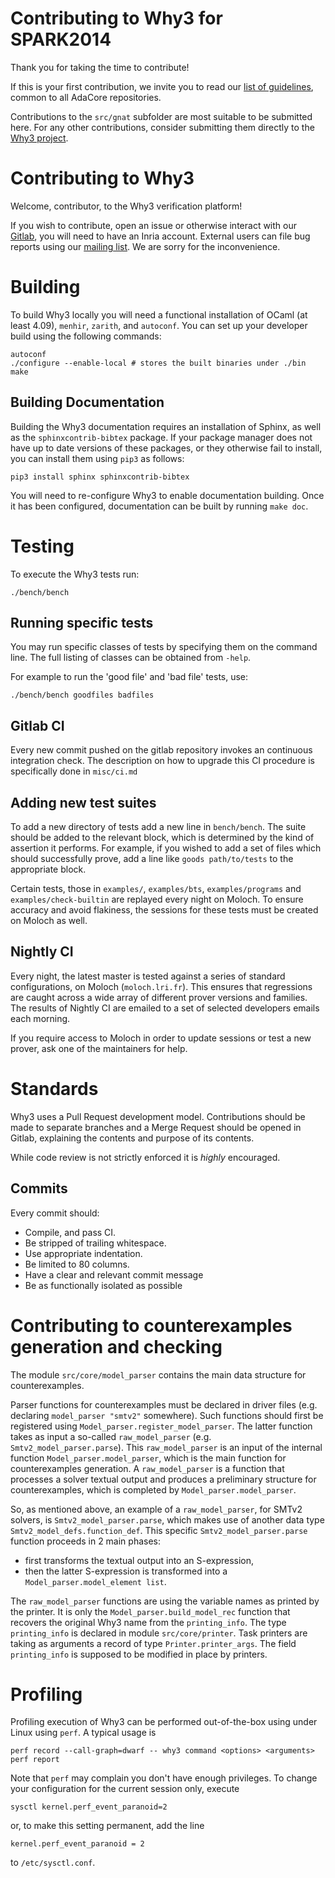 Contributing to Why3 for SPARK2014
==================================

Thank you for taking the time to contribute!

If this is your first contribution, we invite you to read our [list of
guidelines](https://github.com/AdaCore/contributing-howto), common to all
AdaCore repositories.

Contributions to the `src/gnat` subfolder are most suitable to be submitted
here. For any other contributions, consider submitting them directly to the
[Why3 project](https://gitlab.inria.fr/why3/why3).

Contributing to Why3
==================================

Welcome, contributor, to the Why3 verification platform!

If you wish to contribute, open an issue or otherwise interact with our [Gitlab](https://gitlab.inria.fr/why3/why3), you will need to have an Inria account.
External users can file bug reports using our [mailing list](mailto:why3-club@groupes.renater.fr). We are sorry for the inconvenience.

# Building

To build Why3 locally you will need a functional installation of OCaml (at
least 4.09), `menhir`, `zarith`, and `autoconf`. You can set up your developer
build using the following commands:

```
autoconf
./configure --enable-local # stores the built binaries under ./bin
make
```

## Building Documentation

Building the Why3 documentation requires an installation of Sphinx, as well as the `sphinxcontrib-bibtex` package. If your package manager does not have up to date versions of these packages, or they otherwise fail to install, you can install them using `pip3` as follows:

```
pip3 install sphinx sphinxcontrib-bibtex
```

You will need to re-configure Why3 to enable documentation building. Once it has been configured, documentation can be built by running `make doc`.

# Testing

To execute the Why3 tests run:

```
./bench/bench
```

## Running specific tests

You may run specific classes of tests by specifying them on the command line.
The full listing of classes can be obtained from `-help`.

For example to run the 'good file' and 'bad file' tests, use:

```
./bench/bench goodfiles badfiles
```

## Gitlab CI

Every new commit pushed on the gitlab repository invokes an continuous
integration check. The description on how to upgrade this CI procedure
is specifically done in `misc/ci.md`

## Adding new test suites

To add a new directory of tests add a new line in `bench/bench`. The suite should be added to the relevant block, which is determined by the kind of assertion it performs. For example, if you wished to add a set of files which should successfully prove, add a line like `goods path/to/tests` to the appropriate block.

Certain tests, those in `examples/`, `examples/bts`, `examples/programs` and `examples/check-builtin` are replayed every night on Moloch. To ensure accuracy and avoid flakiness, the sessions for these tests must be created on Moloch as well.

## Nightly CI

Every night, the latest master is tested against a series of standard
configurations, on Moloch (`moloch.lri.fr`). This ensures that
regressions are caught across a wide array of different prover
versions and families. The results of Nightly CI are emailed to a set
of selected developers emails each morning.

If you require access to Moloch in order to update sessions or test a new prover, ask one of the maintainers for help.

# Standards

Why3 uses a Pull Request development model. Contributions should be made to separate branches and a Merge Request should be opened in Gitlab, explaining the contents and purpose of its contents.

While code review is not strictly enforced it is *highly* encouraged.

## Commits

Every commit should:

- Compile, and pass CI.
- Be stripped of trailing whitespace.
- Use appropriate indentation.
- Be limited to 80 columns.
- Have a clear and relevant commit message
- Be as functionally isolated as possible

# Contributing to counterexamples generation and checking

The module `src/core/model_parser` contains the main data structure
for counterexamples.

Parser functions for counterexamples must be declared in driver files
(e.g. declaring `model_parser "smtv2"` somewhere).  Such functions
should first be registered using `Model_parser.register_model_parser`.
The latter function takes as input a so-called `raw_model_parser`
(e.g. `Smtv2_model_parser.parse`).  This `raw_model_parser` is an
input of the internal function `Model_parser.model_parser`, which is
the main function for counterexamples generation.  A
`raw_model_parser` is a function that processes a solver textual
output and produces a preliminary structure for counterexamples, which
is completed by `Model_parser.model_parser`.

So, as mentioned above, an example of a `raw_model_parser`, for SMTv2
solvers, is `Smtv2_model_parser.parse`, which makes use of another
data type `Smtv2_model_defs.function_def`.  This specific
`Smtv2_model_parser.parse` function proceeds in 2 main phases:

- first transforms the textual output into an S-expression,
- then the latter S-expression is transformed into a
  `Model_parser.model_element list`.

The `raw_model_parser` functions are using the variable names as
printed by the printer.  It is only the `Model_parser.build_model_rec`
function that recovers the original Why3 name from the
`printing_info`.  The type `printing_info` is declared in module
`src/core/printer`.  Task printers are taking as arguments a record of
type `Printer.printer_args`.  The field `printing_info` is supposed to
be modified in place by printers.

# Profiling

Profiling execution of Why3 can be performed out-of-the-box using
under Linux using `perf`. A typical usage is

```
perf record --call-graph=dwarf -- why3 command <options> <arguments>
perf report
```

Note that `perf` may complain you don't have enough privileges. To change
your configuration for the current session only, execute

```
sysctl kernel.perf_event_paranoid=2
```

or, to make this setting permanent, add the line

```
kernel.perf_event_paranoid = 2
```

to `/etc/sysctl.conf`.
